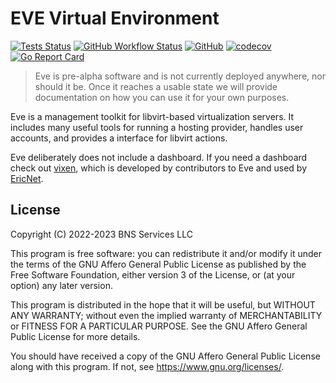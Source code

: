 # EVE Virtual Environment

[![Tests Status](https://img.shields.io/github/actions/workflow/status/BasedDevelopment/eve/test.yml?label=tests)](https://github.com/BasedDevelopment/eve/actions/)
[![GitHub Workflow Status](https://img.shields.io/github/actions/workflow/status/BasedDevelopment/eve/codeql.yml?label=codeql)](https://github.com/BasedDevelopment/eve/actions/)
[![GitHub](https://img.shields.io/github/license/BasedDevelopment/eve)](COPYING)
[![codecov](https://codecov.io/gh/BasedDevelopment/eve/branch/main/graph/badge.svg?token=BWEQXELJIR)](https://codecov.io/gh/BasedDevelopment/eve)
[![Go Report Card](https://goreportcard.com/badge/github.com/BasedDevelopment/eve)](https://goreportcard.com/report/github.com/BasedDevelopment/eve)

> Eve is pre-alpha software and is not currently deployed anywhere, nor should it be. Once it reaches a usable state we will provide documentation on how you can use it for your own purposes.

Eve is a management toolkit for libvirt-based virtualization servers. It includes many useful tools for running a hosting provider, handles user accounts, and provides a interface for libvirt actions.

Eve deliberately does not include a dashboard. If you need a dashboard check out [vixen](https://github.com/lukewhrit/vixen), which is developed by contributors to Eve and used by [EricNet](https://as206628.net).

## License

Copyright (C) 2022-2023  BNS Services LLC

This program is free software: you can redistribute it and/or modify
it under the terms of the GNU Affero General Public License as published by
the Free Software Foundation, either version 3 of the License, or
(at your option) any later version.

This program is distributed in the hope that it will be useful,
but WITHOUT ANY WARRANTY; without even the implied warranty of
MERCHANTABILITY or FITNESS FOR A PARTICULAR PURPOSE.  See the
GNU Affero General Public License for more details.

You should have received a copy of the GNU Affero General Public License
along with this program.  If not, see <https://www.gnu.org/licenses/>.
